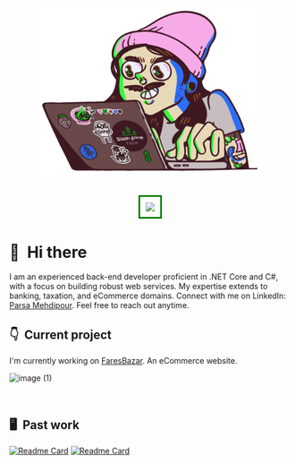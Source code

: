 <div align="center">
	<br>
		<img src="271839856-3b4607a1-1cc6-41f1-926f-892ae880e7a5.gif" width="400px">
	<br>
</div>
</br>
<div>
<p align="center">
<picture>
<source 
  srcset="https://github-readme-stats.vercel.app/api?username=ParsaMehdipour&show_icons=true&theme=radical"
  media="(prefers-color-scheme: dark)"
/>
<img style="margin:auto; width:50%; border:3px solid green; padding:10px;" src="https://github-readme-stats.vercel.app/api?username=ParsaMehdipour&show_icons=true" />
</picture>
<!-- <img style="width:35%;" src="https://github-readme-stats.vercel.app/api/top-langs/?username=ParsaMehdipour&hide=scss,less,svelte,css,html,php,dockerfile,batchfile,javascript,ruby,shell,typescript&langs_count=2" /> -->
</p>
</div>

<p align="center">

</p>

# 👋 &nbsp;Hi there

I am an experienced back-end developer proficient in .NET Core and C#, with a focus on building robust web services. My expertise extends to banking, taxation, and eCommerce domains. Connect with me on LinkedIn:   [Parsa Mehdipour](http://www.linkedin.com/in/parsa-mehdipour-7b40861b5). Feel free to reach out anytime.
&nbsp;


## 👇 &nbsp;Current project

I'm currently working on [FaresBazar](https://faresbazar.com/). An eCommerce website.

![image (1)](https://github.com/ParsaMehdipour/ParsaMehdipour/assets/75223567/0d2d9d89-e8fd-40bb-ba49-58f5ba25bf1d)


&nbsp;

## 🖥 &nbsp;Past work

[![Readme Card](https://github-readme-stats.vercel.app/api/pin/?username=ParsaMehdipour&repo=Digital-Cinema&bg_color=ffffff00&text_color=0055ff)](https://github.com/ParsaMehdipour/Digital-Cinema)&nbsp;[![Readme Card](https://github-readme-stats.vercel.app/api/pin/?username=ParsaMehdipour&repo=Intro-To-Rules-Engine-Design-Pattern&bg_color=ffffff00&text_color=0055ff)](https://github.com/ParsaMehdipour/Intro-To-Rules-Engine-Design-Pattern) &nbsp;
&nbsp;
